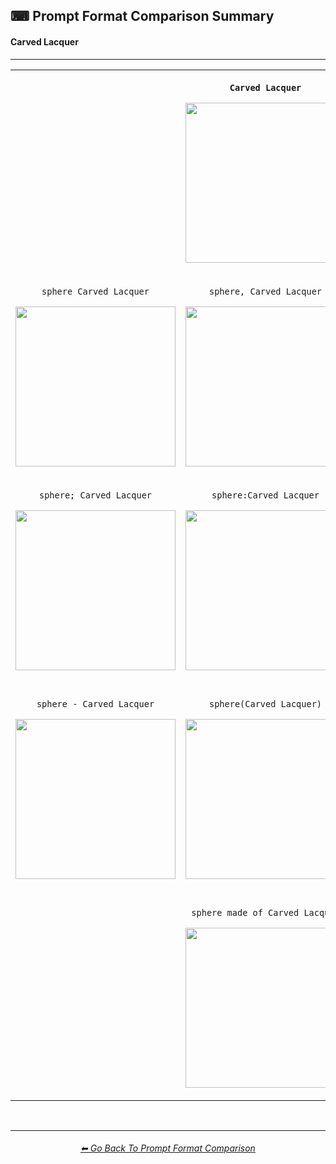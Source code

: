 <h2>⌨ Prompt Format Comparison Summary</h2>
<h4>Carved Lacquer</h4>

<hr><!--------------->

<div align="center">

<table>
	<tr align=center valign=middle>
		<th>
			<br>
		</th>
		<th>
			<p><code>Carved Lacquer</code></p><p><img src="https://github.com/willwulfken/MidJourney-Styles-and-Keywords/blob/main/Images/MJ_V2/Summary_Images/Prompt_Format_Comparison/CarvedLacquer.png?raw=true" width="256" /></p>
		</th>
		<th>
			<br>
		</th>
	</tr>
	<tr align=center valign=middle>
		<td>
			<p><code>sphere Carved Lacquer</code></p><p><img src="https://github.com/willwulfken/MidJourney-Styles-and-Keywords/blob/main/Images/MJ_V2/Summary_Images/Prompt_Format_Comparison/sphere_CarvedLacquer.png?raw=true" width="256" /></p>
		</td>
		<td>
			<p><code>sphere, Carved Lacquer</code></p><p><img src="https://github.com/willwulfken/MidJourney-Styles-and-Keywords/blob/main/Images/MJ_V2/Summary_Images/Prompt_Format_Comparison/sphere-CarvedLacquer.png?raw=true" width="256" /></p>
		</td>
		<td>
			<p><code>Carved Lacquer sphere</code></p><p><img src="https://github.com/willwulfken/MidJourney-Styles-and-Keywords/blob/main/Images/MJ_V2/Summary_Images/Prompt_Format_Comparison/CarvedLacquer_sphere.png?raw=true" width="256" /></p>
		</td>
	</tr>
	<tr align=center valign=middle>
		<td>
			<p><code>sphere; Carved Lacquer</code></p><p><img src="https://github.com/willwulfken/MidJourney-Styles-and-Keywords/blob/main/Images/MJ_V2/Summary_Images/Prompt_Format_Comparison/sphere-semicolon-CarvedLacquer.png?raw=true" width="256" /></p>
		</td>
		<td>
			<p><code>sphere:Carved Lacquer</code></p><p><img src="https://github.com/willwulfken/MidJourney-Styles-and-Keywords/blob/main/Images/MJ_V2/Summary_Images/Prompt_Format_Comparison/sphere-colon-CarvedLacquer.png?raw=true" width="256" /></p>
		</td>
		<td>
			<p><code>sphere::Carved Lacquer</code></p><p><img src="https://github.com/willwulfken/MidJourney-Styles-and-Keywords-Reference/blob/main/Images/MJ_V2/Summary_Images/Prompt_Format_Comparison/sphere-double_colon-CarvedLacquer.png?raw=true" width="256" /></p>
		</td>
	</tr>
	<tr align=center valign=middle>
		<td>
			<p><code>sphere - Carved Lacquer</code></p><p><img src="https://github.com/willwulfken/MidJourney-Styles-and-Keywords/blob/main/Images/MJ_V2/Summary_Images/Prompt_Format_Comparison/sphere_-_CarvedLacquer.png?raw=true" width="256" /></p>
		</td>
		<td>
			<p><code>sphere(Carved Lacquer)</code></p><p><img src="https://github.com/willwulfken/MidJourney-Styles-and-Keywords/blob/main/Images/MJ_V2/Summary_Images/Prompt_Format_Comparison/sphere(CarvedLacquer).png?raw=true" width="256" /></p>
		</td>
		<td>
			<p><code>sphere in the style of Carved Lacquer</code></p><p><img src="https://github.com/willwulfken/MidJourney-Styles-and-Keywords/blob/main/Images/MJ_V2/Summary_Images/Prompt_Format_Comparison/sphere_inthestyleofCarvedLacquer.png?raw=true" width="256" /></p>
		</td>
	</tr>
	<tr align=center valign=middle>
		<td>
			<br>
		</td>
		<td>
			<p><code>sphere made of Carved Lacquer</code></p><p><img src="https://github.com/willwulfken/MidJourney-Styles-and-Keywords/blob/main/Images/MJ_V2/Summary_Images/Prompt_Format_Comparison/sphere_madeofCarvedLacquer.png?raw=true" width="256" /></p>
		</td>
		<td>
			<br>
		</td>
</table>

</div>

<br>


<hr><!--------------->
<div align="center">
<h6><a href="https://github.com/willwulfken/MidJourney-Styles-and-Keywords-Reference/blob/main/Pages/MJ_V2/Summary_Pages/Prompt_Format_Comparison.md">⬅ Go Back To Prompt Format Comparison</a></h6>
</div>